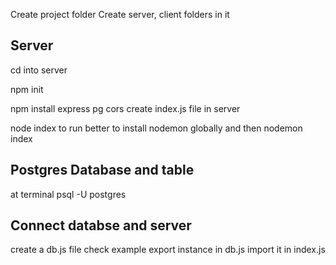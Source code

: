 Create project folder
Create server, client folders in it

## Server
cd into server
<!-- this will keep track of all the packages inside the application -->
npm init   
<!-- express: create a server in node.js -->
<!-- pg: connect dB to server -->
<!-- cors: allows different domain apps to work with each other -->
npm install express pg cors
create index.js file in server
<!-- check index.js for essentials to start server -->
node index to run
better to install nodemon globally and then
nodemon index

## Postgres Database and table
at terminal 
psql -U postgres


## Connect databse and server
create a db.js file
check example
export instance in db.js
import it in index.js